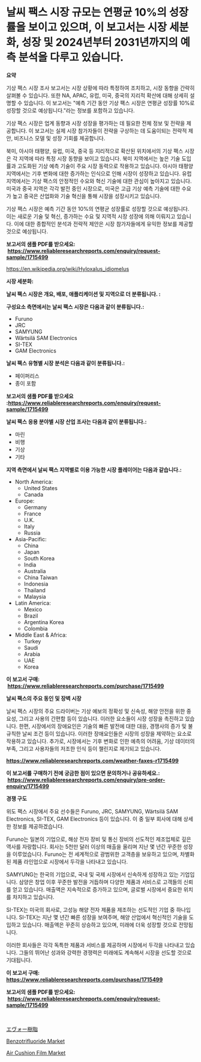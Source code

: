 <p><h1>날씨 팩스 시장 규모는 연평균 10%의 성장률을 보이고 있으며, 이 보고서는 시장 세분화, 성장 및 2024년부터 2031년까지의 예측 분석을 다루고 있습니다.</h1></p><p><strong>요약</strong></p>
<p><p>기상 팩스 시장 조사 보고서는 시장 상황에 따라 특정하여 조치하고, 시장 동향을 간략히 살펴볼 수 있습니다. 또한 NA, APAC, 유럽, 미국, 중국의 지리적 확산에 대해 상세히 설명할 수 있습니다. 이 보고서는 "예측 기간 동안 기상 팩스 시장은 연평균 성장률 10%로 성장할 것으로 예상됩니다."라는 정보를 포함하고 있습니다.</p><p>기상 팩스 시장은 업계 동향과 시장 성장을 평가하는 데 필요한 전체 정보 및 전략을 제공합니다. 이 보고서는 실제 시장 참가자들이 전략을 구상하는 데 도움이되는 전략적 제안, 비즈니스 모델 및 성장 기회를 제공합니다.</p><p>북미, 아시아 태평양, 유럽, 미국, 중국 등 지리적으로 확산된 위치에서의 기상 팩스 시장은 각 지역에 따라 특정 시장 동향을 보이고 있습니다. 북미 지역에서는 높은 기술 도입률과 고도화된 기상 예측 기술이 주요 시장 동력으로 작용하고 있습니다. 아시아 태평양 지역에서는 기후 변화에 대한 증가하는 인식으로 인해 시장이 성장하고 있습니다. 유럽 지역에서는 기상 팩스의 안정적인 수요와 혁신 기술에 대한 관심이 높아지고 있습니다. 미국과 중국 지역은 각각 발전 중인 시장으로, 미국은 고급 기상 예측 기술에 대한 수요가 높고 중국은 산업화와 기술 혁신을 통해 시장을 성장시키고 있습니다.</p><p>기상 팩스 시장은 예측 기간 동안 10%의 연평균 성장률로 성장할 것으로 예상됩니다. 이는 새로운 기술 및 혁신, 증가하는 수요 및 지역적 시장 성장에 의해 이뤄지고 있습니다. 이에 대한 종합적인 분석과 전략적 제안은 시장 참가자들에게 유익한 정보를 제공할 것으로 예상됩니다.</p></p>
<p><strong>보고서의 샘플 PDF를 받으세요: &nbsp;<a href="https://www.reliableresearchreports.com/enquiry/request-sample/1715499">https://www.reliableresearchreports.com/enquiry/request-sample/1715499</a></strong></p>
<p><a href="https://en.wikipedia.org/wiki/Hyloxalus_idiomelus">https://en.wikipedia.org/wiki/Hyloxalus_idiomelus</a></p>
<p><strong>시장 세분화:</strong></p>
<p><strong> 날씨 팩스 시장은 개요, 배포, 애플리케이션 및 지역으로 더 분류됩니다. :</strong></p>
<p><strong>구성요소 측면에서는 날씨 팩스 시장은 다음과 같이 분류됩니다.:</strong></p>
<p><ul><li>Furuno</li><li>JRC</li><li>SAMYUNG</li><li>Wärtsilä SAM Electronics</li><li>SI-TEX</li><li>GAM Electronics</li></ul></p>
<p><strong> 날씨 팩스 유형별 시장 분석은 다음과 같이 분류됩니다.:</strong></p>
<p><ul><li>페이퍼리스</li><li>종이 포함</li></ul></p>
<p><strong>보고서의 샘플 PDF를 받으세요 :<a href="https://www.reliableresearchreports.com/enquiry/request-sample/1715499">https://www.reliableresearchreports.com/enquiry/request-sample/1715499</a></strong></p>
<p><strong> 날씨 팩스 응용 분야별 시장 산업 조사는 다음과 같이 분류됩니다.:</strong></p>
<p><ul><li>마린</li><li>비행</li><li>기상</li><li>기타</li></ul></p>
<p><strong>지역 측면에서 날씨 팩스 지역별로 이용 가능한 시장 플레이어는 다음과 같습니다.:</strong></p>
<p><ul>
    <li>
        North America:
        <ul>
            <li>United States</li>
            <li>Canada</li>
        </ul>
    </li>
    <li>
        Europe:
        <ul>
            <li>Germany</li>
            <li>France</li>
            <li>U.K.</li>
            <li>Italy</li>
            <li>Russia</li>
        </ul>
    </li>
    <li>
        Asia-Pacific:
        <ul>
            <li>China</li>
            <li>Japan</li>
            <li>South Korea</li>
            <li>India</li>
            <li>Australia</li>
            <li>China Taiwan</li>
            <li>Indonesia</li>
            <li>Thailand</li>
            <li>Malaysia</li>
        </ul>
    </li>
    <li>
        Latin America:
        <ul>
            <li>Mexico</li>
            <li>Brazil</li>
            <li>Argentina Korea</li>
            <li>Colombia</li>
        </ul>
    </li>
    <li>
        Middle East & Africa:
        <ul>
            <li>Turkey</li>
            <li>Saudi</li>
            <li>Arabia</li>
            <li>UAE</li>
            <li>Korea</li>
        </ul>
    </li>
    </ul></p>
<p><strong>이 보고서 구매: &nbsp;<a href="https://www.reliableresearchreports.com/purchase/1715499">https://www.reliableresearchreports.com/purchase/1715499</a></strong></p>
<p><strong>날씨 팩스의 주요 동인 및 장벽 시장</strong></p>
<p><p>날씨 팩스 시장의 주요 드라이버는 기상 예보의 정확성 및 신속성, 해양 안전을 위한 중요성, 그리고 사용의 간편함 등이 있습니다. 이러한 요소들이 시장 성장을 촉진하고 있습니다. 한편, 시장에서의 장애요인은 기술의 빠른 발전에 대한 대응, 경쟁사의 증가 및 불규칙한 날씨 조건 등이 있습니다. 이러한 장애요인들은 시장의 성장을 제약하는 요소로 작용하고 있습니다. 추가로, 시장에서는 기후 변화로 인한 예측의 어려움, 기상 데이터의 부족, 그리고 사용자들의 저조한 인식 등이 챌린지로 제기되고 있습니다.</p></p>
<p><strong><a href="https://www.reliableresearchreports.com/weather-faxes-r1715499">https://www.reliableresearchreports.com/weather-faxes-r1715499</a></strong></p>
<p><strong>이 보고서를 구매하기 전에 궁금한 점이 있으면 문의하거나 공유하세요.: &nbsp;<a href="https://www.reliableresearchreports.com/enquiry/pre-order-enquiry/1715499">https://www.reliableresearchreports.com/enquiry/pre-order-enquiry/1715499</a></strong></p>
<p><strong>경쟁 구도</strong></p>
<p><p>위도 팩스 시장에서 주요 선수들은 Furuno, JRC, SAMYUNG, Wärtsilä SAM Electronics, SI-TEX, GAM Electronics 등이 있습니다. 이 중 일부 회사에 대해 상세한 정보를 제공하겠습니다.</p><p>Furuno는 일본의 기업으로, 해상 전자 장비 및 통신 장비의 선도적인 제조업체로 깊은 역사를 자랑합니다. 회사는 5천만 달러 이상의 매출을 올리며 지난 몇 년간 꾸준한 성장을 이루었습니다. Furuno는 전 세계적으로 광범위한 고객층을 보유하고 있으며, 차별화된 제품 라인업으로 시장에서 두각을 나타내고 있습니다.</p><p>SAMYUNG는 한국의 기업으로, 국내 및 국제 시장에서 신속하게 성장하고 있는 기업입니다. 삼양은 창업 이후 꾸준한 발전을 거듭하며 다양한 제품과 서비스로 고객들의 신뢰를 얻고 있습니다. 매출액은 지속적으로 증가하고 있으며, 글로벌 시장에서 중요한 위치를 차지하고 있습니다.</p><p>SI-TEX는 미국의 회사로, 고성능 해양 전자 제품을 제조하는 선도적인 기업 중 하나입니다. SI-TEX는 지난 몇 년간 빠른 성장을 보여주며, 해양 산업에서 혁신적인 기술을 도입하고 있습니다. 매출액은 꾸준히 상승하고 있으며, 미래에 더욱 성장할 것으로 전망됩니다.</p><p>이러한 회사들은 각각 독특한 제품과 서비스를 제공하며 시장에서 두각을 나타내고 있습니다. 그들의 뛰어난 성과와 강력한 경쟁력은 미래에도 계속해서 시장을 선도할 것으로 기대됩니다.</p></p>
<p><strong>이 보고서 구매: &nbsp; <a href="https://www.reliableresearchreports.com/purchase/1715499">https://www.reliableresearchreports.com/purchase/1715499</a></strong></p>
<p><strong>보고서의 샘플 PDF를 받으세요: &nbsp;<a href="https://www.reliableresearchreports.com/enquiry/request-sample/1715499">https://www.reliableresearchreports.com/enquiry/request-sample/1715499</a></strong><strong></strong></p>
<p>&nbsp;</p>
<p><p><a href="https://github.com/RandallRunte2023/Market-Research-Report-List-2/blob/main/863409317218.md">エヴォー樹脂</a></p><p><a href="https://github.com/ksleyeze/Market-Research-Report-List-1/blob/main/benzotrifluoride-market.md">Benzotrifluoride Market</a></p><p><a href="https://github.com/eliasMan59/Market-Research-Report-List-1/blob/main/air-cushion-film-market.md">Air Cushion Film Market</a></p></p>